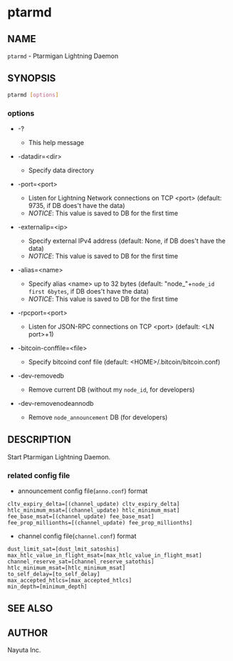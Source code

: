 # ptarmd

## NAME

`ptarmd` - Ptarmigan Lightning Daemon

## SYNOPSIS

```bash
ptarmd [options]
```

### options

* -?
  * This help message

* -datadir=&lt;dir&gt;
  * Specify data directory

* -port=&lt;port&gt;
  * Listen for Lightning Network connections on TCP &lt;port&gt; (default: 9735, if DB does't have the data)
  * _NOTICE_: This value is saved to DB for the first time

* -externalip=&lt;ip&gt;
  * Specify external IPv4 address (default: None, if DB does't have the data)
  * _NOTICE_: This value is saved to DB for the first time

* -alias=&lt;name&gt;
  * Specify alias &lt;name&gt; up to 32 bytes (default: "node_"+`node_id first 6bytes`, if DB does't have the data)
  * _NOTICE_: This value is saved to DB for the first time

* -rpcport=&lt;port&gt;
  * Listen for JSON-RPC connections on TCP &lt;port&gt; (default: &lt;LN port&gt;+1)

* -bitcoin-conffile=&lt;file&gt;
  * Specify bitcoind conf file (default: &lt;HOME&gt;/.bitcoin/bitcoin.conf)

* -dev-removedb
  * Remove current DB (without my `node_id`, for developers)

* -dev-removenodeannodb
  * Remove `node_announcement` DB (for developers)

## DESCRIPTION

Start Ptarmigan Lightning Daemon.

### related config file

* announcement config file(`anno.conf`) format

```text
cltv_expiry_delta=[(channel_update) cltv_expiry_delta]
htlc_minimum_msat=[(channel_update) htlc_minimum_msat]
fee_base_msat=[(channel_update) fee_base_msat]
fee_prop_millionths=[(channel_update) fee_prop_millionths]
```

* channel config file(`channel.conf`) format

```text
dust_limit_sat=[dust_lmit_satoshis]
max_htlc_value_in_flight_msat=[max_htlc_value_in_flight_msat]
channel_reserve_sat=[channel_reserve_satothis]
htlc_minimum_msat=[htlc_minimum_msat]
to_self_delay=[to_self_delay]
max_accepted_htlcs=[max_accepted_htlcs]
min_depth=[minimum_depth]
```

## SEE ALSO

## AUTHOR

Nayuta Inc.
